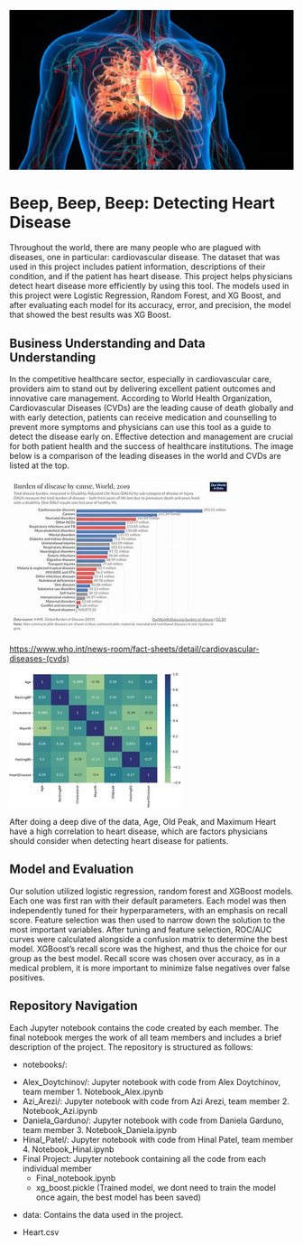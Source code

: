 ![Opening Pic](https://github.com/dgardunohorneffer/Captsone-AI/blob/main/Data/heartdiseasestock.jpg)

# Beep, Beep, Beep: Detecting Heart Disease

Throughout the world, there are many people who are plagued with diseases, one in particular: cardiovascular disease. The dataset that was used in this project includes patient information, descriptions of their condition, and if the patient has heart disease. This project helps physicians detect heart disease more efficiently by using this tool. The models used in this project were Logistic Regression, Random Forest, and XG Boost, and after evaluating each model for its accuracy, error, and precision, the model that showed the best results was XG Boost. 

## Business Understanding and Data Understanding

In the competitive healthcare sector, especially in cardiovascular care, providers aim to stand out by delivering excellent patient outcomes and innovative care management. According to World Health Organization, Cardiovascular Diseases (CVDs) are the leading cause of death globally and with early detection, patients can receive medication and counselling to prevent more symptoms and physicians can use this tool as a guide to detect the disease early on. Effective detection and management are crucial for both patient health and the success of healthcare institutions. The image below is a comparison of the leading diseases in the world and CVDs are listed at the top. 
 
![Graph 1](https://github.com/dgardunohorneffer/Captsone-AI/blob/main/Data/download.jpeg)

https://www.who.int/news-room/fact-sheets/detail/cardiovascular-diseases-(cvds)

![Graph 2](https://github.com/dgardunohorneffer/Captsone-AI/blob/main/Data/Picture1.jpg)
 
After doing a deep dive of the data, Age, Old Peak, and Maximum Heart have a high correlation to heart disease, which are factors physicians should consider when detecting heart disease for patients. 

## Model and Evaluation

Our solution utilized logistic regression, random forest and XGBoost models. Each one was first ran with their default parameters. Each model was then independently tuned for their hyperparameters, with an emphasis on recall score. Feature selection was then used to narrow down the solution to the most important variables.
After tuning and feature selection, ROC/AUC curves were calculated alongside a confusion matrix to determine the best model. XGBoost’s recall score was the highest, and thus the choice for our group as the best model. Recall score was chosen over accuracy, as in a medical problem, it is more important to minimize false negatives over false positives.

## Repository Navigation

Each Jupyter notebook contains the code created by each member. The final notebook merges the work of all team members and includes a brief description of the project.
The repository is structured as follows:
*	notebooks/:
  -	Alex_Doytchinov/: Jupyter notebook with code from Alex Doytchinov, team member 1.
  Notebook_Alex.ipynb
  -	Azi_Arezi/: Jupyter notebook with code from Azi Arezi, team member 2.
  Notebook_Azi.ipynb
  -	Daniela_Garduno/: Jupyter notebook with code from Daniela Garduno, team member 3.
  Notebook_Daniela.ipynb
  -	Hinal_Patel/: Jupyter notebook with code from Hinal Patel, team member 4.
  Notebook_Hinal.ipynb
  -	Final Project:  Jupyter notebook containing all the code from each individual member
    - Final_notebook.ipynb
    - xg_boost.pickle (Trained model, we dont need to train the model once again, the best model has been saved)
*	data: Contains the data used in the project.
  -	Heart.csv


